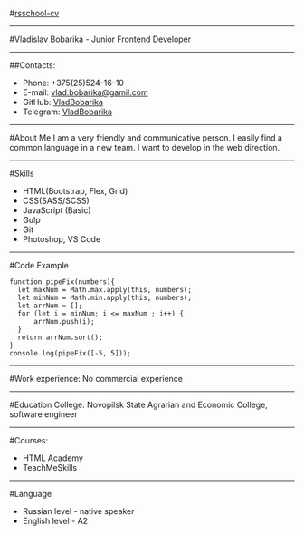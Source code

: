 #[rsschool-cv](https://vladbobarika.github.io/rsschool-cv/)

---

#Vladislav Bobarika - Junior Frontend Developer

---

##Contacts:

- Phone: +375(25)524-16-10
- E-mail: vlad.bobarika@gamil.com
- GitHub: [VladBobarika](https://github.com/VladBobarika)
- Telegram: [VladBobarika](https://t.me/VladBobarika)

---

#About Me
I am a very friendly and communicative person. I easily find a common language in a new team. I want to develop in the web direction.

---

#Skills

- HTML(Bootstrap, Flex, Grid)
- CSS(SASS/SCSS)
- JavaScript (Basic)
- Gulp
- Git
- Photoshop, VS Code

---

#Code Example

```
function pipeFix(numbers){
  let maxNum = Math.max.apply(this, numbers);
  let minNum = Math.min.apply(this, numbers);
  let arrNum = [];
  for (let i = minNum; i <= maxNum ; i++) {
      arrNum.push(i);
  }
  return arrNum.sort();
}
console.log(pipeFix([-5, 5]));
```

---

#Work experience:
No commercial experience

---

#Education
College: Novopilsk State Agrarian and Economic College, software engineer

---

#Courses:

- HTML Academy
- TeachMeSkills

---

#Language

- Russian level - native speaker
- English level - A2